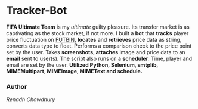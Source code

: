 # Tracker-Bot
**FIFA Ultimate Team** is my *ultimate* guilty pleasure. Its transfer market is as captivating as the stock market, if not more. I built a **bot** that **tracks** player price fluctuation on [FUTBIN](https://www.futbin.com/), **locates** and **retrieves** price data as string, converts data type to float. Performs a comparison check to the price point set by the user. Takes **screenshots, attaches** image and price data to an **email** sent to user(s). The script also runs on a **scheduler**. Time, player and email are set by the user. **Utilized Python, Selenium, smtplib, MIMEMultipart, MIMEImage, MIMEText and schedule.**


### Author
*Renadh Chowdhury*
